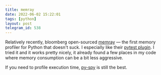 ```yaml
---
title: memray
date: 2022-06-02 15:22:01
tags: [python]
layout: post
telegram_id: 538
---
```


Relatively recently, bloomberg open-sourced [memray](https://github.com/bloomberg/memray) — the first memory profiler for Python that doesn't suck. I especially like their [pytest plugin](https://github.com/bloomberg/pytest-memray). I tried it and it works pretty nicely, it already found a few places in my code where memory consumption can be a bit less aggressive.

If you need to profile execution time, [py-spy](https://github.com/benfred/py-spy) is still the best.
